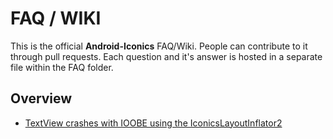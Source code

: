 # FAQ / WIKI

This is the official **Android-Iconics** FAQ/Wiki. People can contribute to it through pull requests.
Each question and it's answer is hosted in a separate file within the FAQ folder.

## Overview

* [TextView crashes with IOOBE using the IconicsLayoutInflator2](FAQ/textview_ioobe.md)
